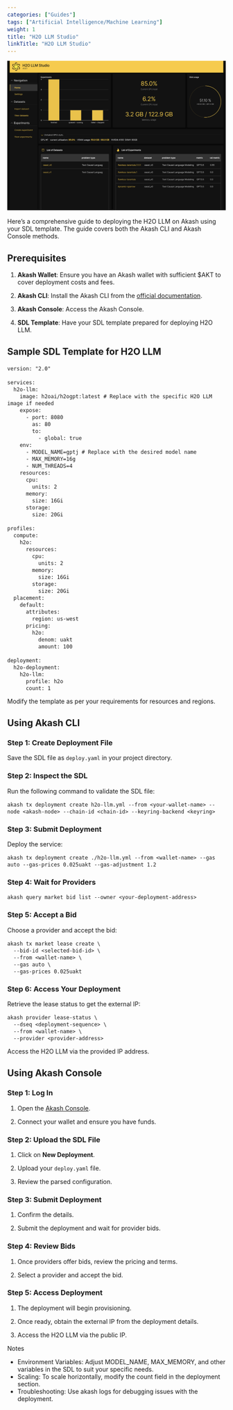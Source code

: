 ```yaml
---
categories: ["Guides"]
tags: ["Artificial Intelligence/Machine Learning"]
weight: 1
title: "H2O LLM Studio"
linkTitle: "H2O LLM Studio"
---
```


![](../../../assets/h20llm.png)

Here’s a comprehensive guide to deploying the H2O LLM on Akash using your SDL template. The guide covers both the Akash CLI and Akash Console methods.

## Prerequisites

1. **Akash Wallet**: Ensure you have an Akash wallet with sufficient $AKT to cover deployment costs and fees.

2. **Akash CLI**: Install the Akash CLI from the [official documentation](docs/deployments/akash-cli/overview/).

3. **Akash Console**: Access the Akash Console.

4. **SDL Template**: Have your SDL template prepared for deploying H2O LLM.

## Sample SDL Template for H2O LLM

```
version: "2.0"

services:
  h2o-llm:
    image: h2oai/h2ogpt:latest # Replace with the specific H2O LLM image if needed
    expose:
      - port: 8080
        as: 80
        to:
          - global: true
    env:
      - MODEL_NAME=gptj # Replace with the desired model name
      - MAX_MEMORY=16g
      - NUM_THREADS=4
    resources:
      cpu:
        units: 2
      memory:
        size: 16Gi
      storage:
        size: 20Gi

profiles:
  compute:
    h2o:
      resources:
        cpu:
          units: 2
        memory:
          size: 16Gi
        storage:
          size: 20Gi
  placement:
    default:
      attributes:
        region: us-west
      pricing:
        h2o:
          denom: uakt
          amount: 100

deployment:
  h2o-deployment:
    h2o-llm:
      profile: h2o
      count: 1
```

Modify the template as per your requirements for resources and regions.

## Using Akash CLI

### Step 1: Create Deployment File

Save the SDL file as `deploy.yaml` in your project directory.

### Step 2: Inspect the SDL

Run the following command to validate the SDL file:

```
akash tx deployment create h2o-llm.yml --from <your-wallet-name> --node <akash-node> --chain-id <chain-id> --keyring-backend <keyring>
```

### Step 3: Submit Deployment

Deploy the service:

```
akash tx deployment create ./h2o-llm.yml --from <wallet-name> --gas auto --gas-prices 0.025uakt --gas-adjustment 1.2
```

### Step 4: Wait for Providers

```
akash query market bid list --owner <your-deployment-address>
```

### Step 5: Accept a Bid

Choose a provider and accept the bid:

```
akash tx market lease create \
  --bid-id <selected-bid-id> \
  --from <wallet-name> \
  --gas auto \
  --gas-prices 0.025uakt
```

### Step 6: Access Your Deployment

Retrieve the lease status to get the external IP:

```
akash provider lease-status \
  --dseq <deployment-sequence> \
  --from <wallet-name> \
  --provider <provider-address>
```

Access the H2O LLM via the provided IP address.

## Using Akash Console

### Step 1: Log In

1. Open the [Akash Console](https://console.akash.network/).

2. Connect your wallet and ensure you have funds.

### Step 2: Upload the SDL File

1. Click on **New Deployment**.

2. Upload your `deploy.yaml` file.

3. Review the parsed configuration.

### Step 3: Submit Deployment

1. Confirm the details.

2. Submit the deployment and wait for provider bids.

### Step 4: Review Bids

1. Once providers offer bids, review the pricing and terms.

2. Select a provider and accept the bid.

### Step 5: Access Deployment

1. The deployment will begin provisioning.

2. Once ready, obtain the external IP from the deployment details.

3. Access the H2O LLM via the public IP.

Notes

- Environment Variables: Adjust MODEL_NAME, MAX_MEMORY, and other variables in the SDL to suit your specific needs.
- Scaling: To scale horizontally, modify the count field in the deployment section.
- Troubleshooting: Use akash logs for debugging issues with the deployment.